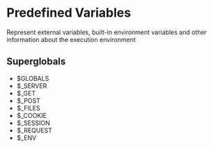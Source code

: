 
# Predefined Variables  

Represent external variables, built-in environment variables and other information about the execution environment


## Superglobals  
- $GLOBALS
- $_SERVER
- $_GET
- $_POST
- $_FILES
- $_COOKIE
- $_SESSION
- $_REQUEST
- $_ENV
